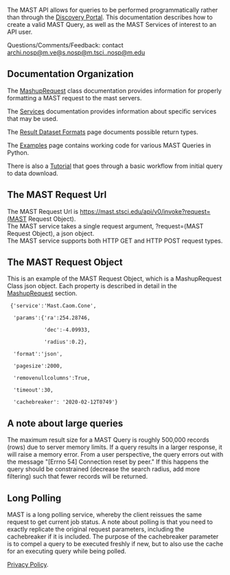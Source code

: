 The MAST API allows for queries to be performed programmatically rather than through the [Discovery Portal](https://mast.stsci.edu). This documentation describes how to create a valid MAST Query, as well as the MAST Services of interest to an API user.

Questions/Comments/Feedback: contact [archi.nosp@m.ve@s.nosp@m.tsci..nosp@m.edu](#)

## Documentation Organization

The [MashupRequest](class_mashup_1_1_mashup_request.html) class documentation provides information for properly formatting a MAST request to the mast servers.

The [Services](_services.html) documentation provides information about specific services that may be used.

The [Result Dataset Formats](md_result_formats.html) page documents possible return types.

The [Examples](pyex.html) page contains working code for various MAST Queries in Python.

There is also a [Tutorial](MastApiTutorial.html) that goes through a basic workflow from initial query to data download.

## The MAST Request Url

The MAST Request Url is https://mast.stsci.edu/api/v0/invoke?request=(MAST Request Object).   
The MAST service takes a single request argument, ?request=(MAST Request Object), a json object.  
The MAST service supports both HTTP GET and HTTP POST request types.

## The MAST Request Object

This is an example of the MAST Request Object, which is a MashupRequest Class json object. Each property is described in detail in the [MashupRequest](class_mashup_1_1_mashup_request.html) section.

```
 {'service':'Mast.Caom.Cone',
  'params':{'ra':254.28746,
            'dec':-4.09933,
            'radius':0.2},
  'format':'json',
  'pagesize':2000,
  'removenullcolumns':True,
  'timeout':30,
  'cachebreaker': '2020-02-12T0749'}
```

## A note about large queries

The maximum result size for a MAST Query is roughly 500,000 records (rows) due to server memory limits. If a query results in a larger response, it will raise a memory error. From a user perspective, the query errors out with the message "[Errno 54] Connection reset by peer." If this happens the query should be constrained (decrease the search radius, add more filtering) such that fewer records will be returned.

## Long Polling

MAST is a long polling service, whereby the client reissues the same request to get current job status. A note about polling is that you need to exactly replicate the original request parameters, including the cachebreaker if it is included. The purpose of the cachebreaker parameter is to compel a query to be executed freshly if new, but to also use the cache for an executing query while being polled.

[Privacy Policy](https://www.stsci.edu/privacy).